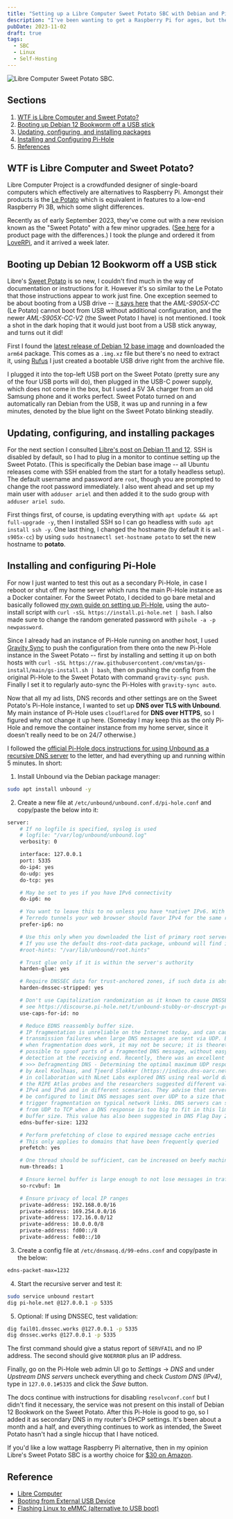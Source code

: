 ```yaml
---
title: "Setting up a Libre Computer Sweet Potato SBC with Debian and Pi-Hole"
description: "I've been wanting to get a Raspberry Pi for ages, but they were out of stock for the longest time, so I never ended up with one. Recently I learned about the Le Potato from Libre Computer as a Pi-alternative, and after some research paid the $30 early access price for their new Sweet Potato SBC. Here's how I set it up."
pubDate: 2023-11-02
draft: true
tags:
  - SBC
  - Linux
  - Self-Hosting
---
```


![Libre Computer Sweet Potato SBC.](../../img/blog/sweet-potato.jpg)

## Sections

1. [WTF is Libre Computer and Sweet Potato?](#what)
2. [Booting up Debian 12 Bookworm off a USB stick](#boot)
3. [Updating, configuring, and installing packages](#config)
4. [Installing and Configuring Pi-Hole](#pihole)
5. [References](#ref)

<div id='what' />

## WTF is Libre Computer and Sweet Potato?

Libre Computer Project is a crowdfunded designer of single-board computers which effectively are alternatives to Raspberry Pi. Amongst their products is the <a href="https://libre.computer/products/aml-s905x-cc/" target="_blank">Le Potato</a> which is equivalent in features to a low-end Raspberry Pi 3B, which some slight differences.

Recently as of early September 2023, they've come out with a new revision known as the "Sweet Potato" with a few minor upgrades. (<a href="https://www.loverpi.com/products/libre-computer-board-aml-s905x-cc-v2" target="_blank">See here</a> for a product page with the differences.) I took the plunge and ordered it from <a href="https://www.loverpi.com" target="_blank">LoveRPi</a>, and it arrived a week later.

<div id='boot' />

## Booting up Debian 12 Bookworm off a USB stick

Libre's <a href="https://hub.libre.computer/t/2023-09-01-libre-computer-aml-s905x-cc-v2-sweet-potato-now-available/2831" target="_blank">Sweet Potato</a> is so new, I couldn't find much in the way of documentation or instructions for it. However it's so similar to the Le Potato that those instructions appear to work just fine. One exception seemed to be about booting from a USB drive -- <a href="https://hub.libre.computer/t/booting-from-external-usb-device-or-bootrom-unsupported-device/51" target="_blank">it says here</a> that the _AML-S905X-CC_ (Le Potato) cannot boot from USB without additional configuration, and the newer _AML-S905X-CC-V2_ (the Sweet Potato I have) is not mentioned. I took a shot in the dark hoping that it would just boot from a USB stick anyway, and turns out it did!

First I found the <a href="https://distro.libre.computer/ci/debian/12/" target="_blank">latest release of Debian 12 base image</a> and downloaded the `arm64` package. This comes as a `.img.xz` file but there's no need to extract it, using <a href="https://rufus.ie/en" target="_blank">Rufus</a> I just created a bootable USB drive right from the archive file.

I plugged it into the top-left USB port on the Sweet Potato (pretty sure any of the four USB ports will do), then plugged in the USB-C power supply, which does not come in the box, but I used a 5V 3A charger from an old Samsung phone and it works perfect. Sweet Potato turned on and automatically ran Debian from the USB, it was up and running in a few minutes, denoted by the blue light on the Sweet Potato blinking steadily.

<div id='config' />

## Updating, configuring, and installing packages

For the next section I consulted <a href="https://hub.libre.computer/t/debian-11-bullseye-and-12-bookworm-for-libre-computer-boards/230" target="_blank">Libre's post on Debian 11 and 12</a>. SSH is disabled by default, so I had to plug in a monitor to continue setting up the Sweet Potato. (This is specifically the Debian base image -- all Ubuntu releases come with SSH enabled from the start for a totally headless setup). The default username and password are `root`, though you are prompted to change the root password immediately. I also went ahead and set up my main user with `adduser ariel` and then added it to the sudo group with `adduser ariel sudo`.

First things first, of course, is updating everything with `apt update && apt full-upgrade -y`, then I installed SSH so I can go headless with `sudo apt install ssh -y`. One last thing, I changed the hostname (by default it is `aml-s905x-cc`) by using `sudo hostnamectl set-hostname potato` to set the new hostname to **potato**.

<div id='pihole' />

## Installing and configuring Pi-Hole

For now I just wanted to test this out as a secondary Pi-Hole, in case I reboot or shut off my home server which runs the main Pi-Hole instance as a Docker container. For the Sweet Potato, I decided to go bare metal and basically followed <a href="set-up-pihole-on-linux" target="_blank">my own guide on setting up Pi-Hole</a>, using the auto-install script with `curl -sSL https://install.pi-hole.net | bash`. I also made sure to change the random generated password with `pihole -a -p newpassword`.

Since I already had an instance of Pi-Hole running on another host, I used <a href="https://github.com/vmstan/gravity-sync" target="_blank">Gravity Sync</a> to push the configuration from there onto the new Pi-Hole instance in the Sweet Potato -- first by installing and setting it up on both hosts with `curl -sSL https://raw.githubusercontent.com/vmstan/gs-install/main/gs-install.sh | bash`, then on pushing the config from the original Pi-Hole to the Sweet Potato with command `gravity-sync push`. Finally I set it to regularly auto-sync the Pi-Holes with `gravity-sync auto`.

Now that all my ad lists, DNS records and other settings are on the Sweet Potato's Pi-Hole instance, I wanted to set up **DNS over TLS with Unbound**. My main instance of Pi-Hole uses `cloudflared` for **DNS over HTTPS**, so I figured why not change it up here. (Someday I may keep this as the only Pi-Hole and remove the container instance from my home server, since it doesn't really need to be on 24/7 otherwise.)

I followed the <a href="https://docs.pi-hole.net/guides/dns/unbound/" target="_blank">official Pi-Hole docs instructions for using Unbound as a recursive DNS server</a> to the letter, and had everything up and running within 5 minutes. In short:

1. Install Unbound via the Debian package manager:

```bash
sudo apt install unbound -y
```

2. Create a new file at `/etc/unbound/unbound.conf.d/pi-hole.conf` and copy/paste the below into it:

```bash
server:
    # If no logfile is specified, syslog is used
    # logfile: "/var/log/unbound/unbound.log"
    verbosity: 0

    interface: 127.0.0.1
    port: 5335
    do-ip4: yes
    do-udp: yes
    do-tcp: yes

    # May be set to yes if you have IPv6 connectivity
    do-ip6: no

    # You want to leave this to no unless you have *native* IPv6. With 6to4 and
    # Terredo tunnels your web browser should favor IPv4 for the same reasons
    prefer-ip6: no

    # Use this only when you downloaded the list of primary root servers!
    # If you use the default dns-root-data package, unbound will find it automatically
    #root-hints: "/var/lib/unbound/root.hints"

    # Trust glue only if it is within the server's authority
    harden-glue: yes

    # Require DNSSEC data for trust-anchored zones, if such data is absent, the zone becomes BOGUS
    harden-dnssec-stripped: yes

    # Don't use Capitalization randomization as it known to cause DNSSEC issues sometimes
    # see https://discourse.pi-hole.net/t/unbound-stubby-or-dnscrypt-proxy/9378 for further details
    use-caps-for-id: no

    # Reduce EDNS reassembly buffer size.
    # IP fragmentation is unreliable on the Internet today, and can cause
    # transmission failures when large DNS messages are sent via UDP. Even
    # when fragmentation does work, it may not be secure; it is theoretically
    # possible to spoof parts of a fragmented DNS message, without easy
    # detection at the receiving end. Recently, there was an excellent study
    # >>> Defragmenting DNS - Determining the optimal maximum UDP response size for DNS <<<
    # by Axel Koolhaas, and Tjeerd Slokker (https://indico.dns-oarc.net/event/36/contributions/776/)
    # in collaboration with NLnet Labs explored DNS using real world data from the
    # the RIPE Atlas probes and the researchers suggested different values for
    # IPv4 and IPv6 and in different scenarios. They advise that servers should
    # be configured to limit DNS messages sent over UDP to a size that will not
    # trigger fragmentation on typical network links. DNS servers can switch
    # from UDP to TCP when a DNS response is too big to fit in this limited
    # buffer size. This value has also been suggested in DNS Flag Day 2020.
    edns-buffer-size: 1232

    # Perform prefetching of close to expired message cache entries
    # This only applies to domains that have been frequently queried
    prefetch: yes

    # One thread should be sufficient, can be increased on beefy machines. In reality for most users running on small networks or on a single machine, it should be unnecessary to seek performance enhancement by increasing num-threads above 1.
    num-threads: 1

    # Ensure kernel buffer is large enough to not lose messages in traffic spikes
    so-rcvbuf: 1m

    # Ensure privacy of local IP ranges
    private-address: 192.168.0.0/16
    private-address: 169.254.0.0/16
    private-address: 172.16.0.0/12
    private-address: 10.0.0.0/8
    private-address: fd00::/8
    private-address: fe80::/10
```

3. Create a config file at `/etc/dnsmasq.d/99-edns.conf` and copy/paste in the below:

```bash
edns-packet-max=1232
```

4. Start the recursive server and test it:

```bash
sudo service unbound restart
dig pi-hole.net @127.0.0.1 -p 5335
```

5. Optional: If using DNSSEC, test validation:

```bash
dig fail01.dnssec.works @127.0.0.1 -p 5335
dig dnssec.works @127.0.0.1 -p 5335
```

The first command should give a status report of `SERVFAIL` and no IP address. The second should give `NOERROR` plus an IP address.

Finally, go on the Pi-Hole web admin UI go to _Settings_ -> _DNS_ and under _Upstream DNS servers_ uncheck everything and check _Custom DNS (IPv4)_, type in `127.0.0.1#5335` and click the _Save_ button.

The docs continue with instructions for disabling `resolvconf.conf` but I didn't find it necessary, the service was not present on this install of Debian 12 Bookwork on the Sweet Potato. After this Pi-Hole is good to go, so I added it as secondary DNS in my router's DHCP settings. It's been about a month and a half, and everything continues to work as intended, the Sweet Potato hasn't had a single hiccup that I have noticed.

If you'd like a low wattage Raspberry Pi alternative, then in my opinion Libre's Sweet Potato SBC is a worthy choice for <a href="https://www.amazon.com/Libre-Computer-AML-S905X-CC-V2-Potato-Alternative/dp/B0CHHJX44N" target="_blank" rel=”noreferrer”>$30 on Amazon</a>.

<div id='ref' />

## Reference

- <a href="https://libre.computer" target="_blank">Libre Computer</a>
- <a href="https://hub.libre.computer/t/booting-from-external-usb-device-or-bootrom-unsupported-device/51" target="_blank">Booting from External USB Device</a>
- <a href="https://hub.libre.computer/t/libre-computer-aml-s905x-cc-emmc-flashing-steps-from-linux/33" target="_blank">Flashing Linux to eMMC (alternative to USB boot)</a>

